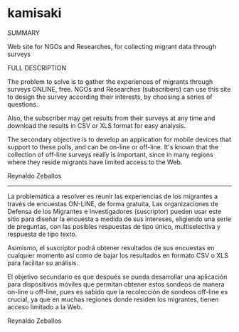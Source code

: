 kamisaki
========

SUMMARY

Web site for NGOs and Researches, for collecting migrant data through surveys 

FULL DESCRIPTION

The problem to solve is to gather the experiences of migrants through surveys 
ONLINE, free. NGOs and Researches (subscribers) can use this site to design the 
survey according their interests, by choosing a series of questions.

Also, the subscriber may get results from their surveys at any time and download 
the results in CSV or XLS format for easy analysis.

The secondary objective is to develop an application for mobile devices that 
support to these polls, and can be on-line or off-line. It's known that the 
collection of off-line surveys really is important, since in many regions where 
they reside migrants have limited access to the Web.

Reynaldo Zeballos

--------------------------

La problemática a resolver es reunir las experiencias de los migrantes a través de
encuestas ON-LINE, de forma gratuita, Las organizaciones de Defensa de los
Migrantes e Investigadores (suscriptor) pueden usar este sitio para diseñar la encuesta a 
medida de sus intereses, eligiendo una serie de preguntas, con las posibles 
respuestas de tipo único, multiselectiva y respuesta de tipo texto.

Asimismo, el suscriptor podrá obtener resultados de sus encuestas en cualquier momento
así como de bajar los resultados en formato CSV o XLS para facilitar su análisis.

El objetivo secundario es que después se pueda desarrollar una aplicación para dispositivos
móviles que permitan obtener estos sondeos de manera on-line u off-line, pues es sabido que
la recolección de sondeos off-line es crucial, ya que en muchas regiones donde residen los
migrantes, tienen acceso limitado a la Web.

Reynaldo Zeballos
